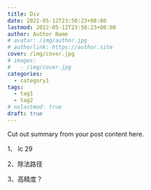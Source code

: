 ```yaml
---
title: Div
date: 2022-05-12T23:50:23+08:00
lastmod: 2022-05-12T23:50:23+08:00
author: Author Name
# avatar: /img/author.jpg
# authorlink: https://author.site
cover: /img/cover.jpg
# images:
#   - /img/cover.jpg
categories:
  - category1
tags:
  - tag1
  - tag2
# nolastmod: true
draft: true
---
```


Cut out summary from your post content here.

<!--more-->

1、 lc 29

2、除法路径

3、高精度？